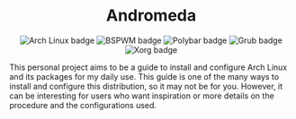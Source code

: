<h1 align="center">Andromeda</h1>

<p align="center">
	<img src="https://img.shields.io/badge/-Arch%20Linux-blue?style=flat-square" alt="Arch Linux badge" />
	<img src="https://img.shields.io/badge/-BSPWM-blueviolet?style=flat-square" alt="BSPWM badge" />
	<img src="https://img.shields.io/badge/-Polybar-red?style=flat-square" alt="Polybar badge" />
	<img src="https://img.shields.io/badge/-Grub-brightgreen?style=flat-square" alt="Grub badge" />
	<img src="https://img.shields.io/badge/-Xorg-lightgrey?style=flat-square" alt="Xorg badge" />
</p>

This personal project aims to be a guide to install and configure Arch Linux and its packages for my daily use. This guide is one of the many ways to install and configure this distribution, so it may not be for you. However, it can be interesting for users who want inspiration or more details on the procedure and the configurations used.
